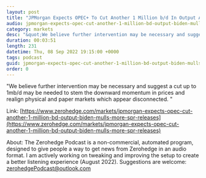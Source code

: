 ```yaml
---
layout: post
title: "JPMorgan Expects OPEC+ To Cut Another 1 Million b/d In Output As Biden Mulls More SPR Releases"
audio: jpmorgan-expects-opec-cut-another-1-million-bd-output-biden-mulls-more-spr-releases-0
category: markets
desc: "&quot;We believe further intervention may be necessary and suggest a cut up to 1mb/d may be needed to stem the downward momentum in prices and realign physical and paper markets which appear disconnected. &quot;"
duration: 00:03:51
length: 231
datetime: Thu, 08 Sep 2022 19:15:00 +0000
tags: podcast
guid: jpmorgan-expects-opec-cut-another-1-million-bd-output-biden-mulls-more-spr-releases-0
order: 0
---
```

&quot;We believe further intervention may be necessary and suggest a cut up to 1mb/d may be needed to stem the downward momentum in prices and realign physical and paper markets which appear disconnected. &quot;

Link: [https://www.zerohedge.com/markets/jpmorgan-expects-opec-cut-another-1-million-bd-output-biden-mulls-more-spr-releases](https://www.zerohedge.com/markets/jpmorgan-expects-opec-cut-another-1-million-bd-output-biden-mulls-more-spr-releases)

About: The Zerohedge Podcast is a non-commercial, automated program, designed to give people a way to get news from Zerohedge in an audio format.  I am actively working on tweaking and improving the setup to create a better listening experience (August 2022).  Suggestions are welcome: [zerohedgePodcast@outlook.com](mailto:zerohedgePodcast@outlook.com)